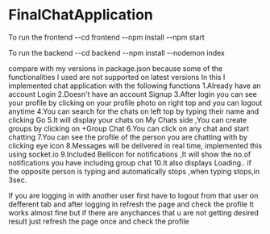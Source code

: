 # FinalChatApplication

To run the frontend
--cd frontend
--npm install
--npm start

To run the backend 
--cd backend
--npm install
--nodemon index

compare with my versions in package.json because some of the functionalities I used are not supported on latest versions
In this I implemented chat application with the following functions
1.Already have an account Login
2.Doesn't have an account Signup
3.After login you can see your profile by clicking on your profile photo on right top and you can logout anytime
4.You can search for the chats on left top by typing their name and clicking Go
5.It will display your chats on My Chats side ,You can create groups by clicking on +Group Chat
6.You can click on any chat and start chatting
7.You can see the profile of the person you are chatting with by clicking eye icon
8.Messages will be delivered in real time, implemented this using socket.io
9.Included Bellicon for notifications ,It will show the no.of notifications you have including group chat 
10.It also displays Loading.. if the opposite person is typing and automatically stops ,when typing stops,in 3sec. 

If you are logging in with another user first have to logout from that user on defferent tab and after logging in refresh the page and check the profile
It works almost fine but if there are anychances that u are not getting desired result just refresh the page once and check the profile

